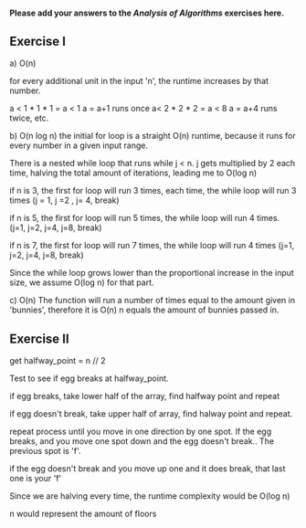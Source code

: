 #### Please add your answers to the ***Analysis of  Algorithms*** exercises here.

## Exercise I

a) O(n)

for every additional unit in the input 'n', the runtime increases by that number.

a < 1 * 1 * 1 = a < 1
    a = a+1
runs once
a< 2 * 2 * 2 = a < 8
    a = a+4
runs twice,
etc.


b) O(n log n)
the initial for loop is a straight O(n) runtime, because it runs for every number in a given input range.

There is a nested while loop that runs while j < n.  j gets multiplied by 2 each time, halving the total amount of iterations, leading me to O(log n)

if n is 3, the first for loop will run 3 times,
each time, the while loop will run 3 times (j = 1, j =2 , j= 4, break)

if n is 5, the first for loop will run 5 times,
the while loop will run 4 times. (j=1, j=2, j=4, j=8, break)

if n is 7, the first for loop will run 7 times,
the while loop will run 4 times (j=1, j=2, j=4, j=8, break)

Since the while loop grows lower than the proportional increase in the input size, we assume O(log n) for that part.


c) O(n)
The function will run a number of times equal to the amount given in 'bunnies', therefore it is O(n)
n equals the amount of bunnies passed in.

## Exercise II


get halfway_point = n // 2

Test to see if egg breaks at halfway_point.

if egg breaks, take lower half of the array, find halfway point and repeat

if egg doesn't break, take upper half of array, find halway point and repeat.

repeat process until you move in one direction by one spot. 
If the egg breaks, and you move one spot down and the egg doesn't break.. The previous spot is 'f'.

if the egg doesn't break and you move up one and it does break, that last one is your 'f'

Since we are halving every time, the runtime complexity would be O(log n)

n would represent the amount of floors